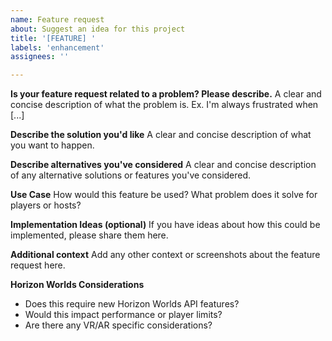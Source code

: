 ```yaml
---
name: Feature request
about: Suggest an idea for this project
title: '[FEATURE] '
labels: 'enhancement'
assignees: ''

---
```


**Is your feature request related to a problem? Please describe.**
A clear and concise description of what the problem is. Ex. I'm always frustrated when [...]

**Describe the solution you'd like**
A clear and concise description of what you want to happen.

**Describe alternatives you've considered**
A clear and concise description of any alternative solutions or features you've considered.

**Use Case**
How would this feature be used? What problem does it solve for players or hosts?

**Implementation Ideas (optional)**
If you have ideas about how this could be implemented, please share them here.

**Additional context**
Add any other context or screenshots about the feature request here.

**Horizon Worlds Considerations**
- Does this require new Horizon Worlds API features?
- Would this impact performance or player limits?
- Are there any VR/AR specific considerations?

